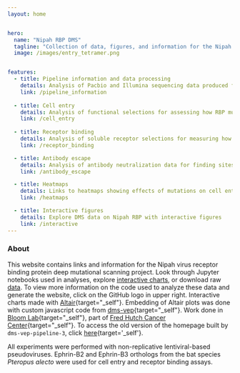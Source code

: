 ```yaml
---
layout: home


hero:
  name: "Nipah RBP DMS"
  tagline: "Collection of data, figures, and information for the Nipah virus receptor binding protein deep mutational scanning project"
  image: /images/entry_tetramer.png


features:
  - title: Pipeline information and data processing
    details: Analysis of Pacbio and Illumina sequencing data produced from deep mutational scanning experiments
    link: /pipeline_information
    
  - title: Cell entry
    details: Analysis of functional selections for assessing how RBP mutations impact cell entry
    link: /cell_entry
    
  - title: Receptor binding
    details: Analysis of soluble receptor selections for measuring how mutations affect binding to host receptors
    link: /receptor_binding

  - title: Antibody escape
    details: Analysis of antibody neutralization data for finding sites of escape in RBP
    link: /antibody_escape

  - title: Heatmaps
    details: Links to heatmaps showing effects of mutations on cell entry, receptor binding, and antibody escape
    link: /heatmaps

  - title: Interactive figures
    details: Explore DMS data on Nipah RBP with interactive figures
    link: /interactive
---
```


### About

This website contains links and information for the Nipah virus receptor binding protein deep mutational scanning project. Look through Jupyter notebooks used in analyses, explore [interactive charts](/interactive), or download raw [data](/pipeline_information#filtered-data). To view more information on the code used to analyze these data and generate the website, click on the GitHub logo in upper right. Interactive charts made with [Altair](https://altair-viz.github.io){target="_self"}. Embedding of Altair plots was done with custom javascript code from [dms-vep](https://github.com/dms-vep/dms-vep.github.io){target="_self"}. Work done in [Bloom Lab](https://research.fredhutch.org/bloom/en.html){target="_self"}, part of [Fred Hutch Cancer Center](https://www.fredhutch.org/en.html){target="_self"}. To access the old version of the homepage built by `dms-vep-pipeline-3`, click [here](/index){target='_self'}.

All experiments were performed with non-replicative lentiviral-based pseudoviruses. Ephrin-B2 and Ephrin-B3 orthologs from the bat species *Pteropus alecto* were used for cell entry and receptor binding assays.


<Figure style="max-width:40%; border:0; margin: 0 auto; display: block; box-shadow: 0 4px 8px 0 rgba(0, 0, 0, 0.2), 0 6px 20px 0 rgba(0, 0, 0, 0.19)
;" imageSrc="images/metal_efnb3_sheen_atoms2.png" caption="Nipah RBP (spheres) bound to Ephrin-B2 (metal cartoon). RBP sites colored by the average effect of mutations on bEFNB2 binding"/>

